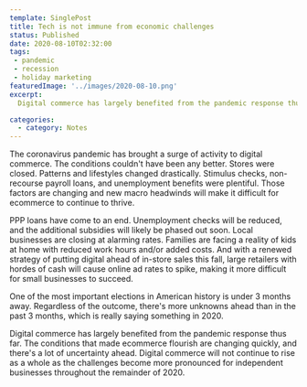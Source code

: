 ```yaml
---
template: SinglePost
title: Tech is not immune from economic challenges
status: Published
date: 2020-08-10T02:32:00
tags:
 - pandemic
 - recession
 - holiday marketing
featuredImage: '../images/2020-08-10.png'
excerpt:
  Digital commerce has largely benefited from the pandemic response thus far. The conditions that made ecommerce flourish are changing quickly, and there's a lot of uncertainty ahead. Digital commerce will not continue to rise as a whole as the challenges become more pronounced for independent businesses throughout the remainder of 2020.

categories:
  - category: Notes
---
```

The coronavirus pandemic has brought a surge of activity to digital commerce. The conditions couldn't have been any better. Stores were closed. Patterns and lifestyles changed drastically. Stimulus checks, non-recourse payroll loans, and unemployment benefits were plentiful. Those factors are changing and new macro headwinds will make it difficult for ecommerce to continue to thrive.

PPP loans have come to an end. Unemployment checks will be reduced, and the additional subsidies will likely be phased out soon. Local businesses are closing at alarming rates. Families are facing a reality of kids at home with reduced work hours and/or added costs. And with a renewed strategy of putting digital ahead of in-store sales this fall, large retailers with hordes of cash will cause online ad rates to spike, making it more difficult for small businesses to succeed.

One of the most important elections in American history is under 3 months away. Regardless of the outcome, there's more unknowns ahead than in the past 3 months, which is really saying something in 2020.

Digital commerce has largely benefited from the pandemic response thus far. The conditions that made ecommerce flourish are changing quickly, and there's a lot of uncertainty ahead. Digital commerce will not continue to rise as a whole as the challenges become more pronounced for independent businesses throughout the remainder of 2020. 
